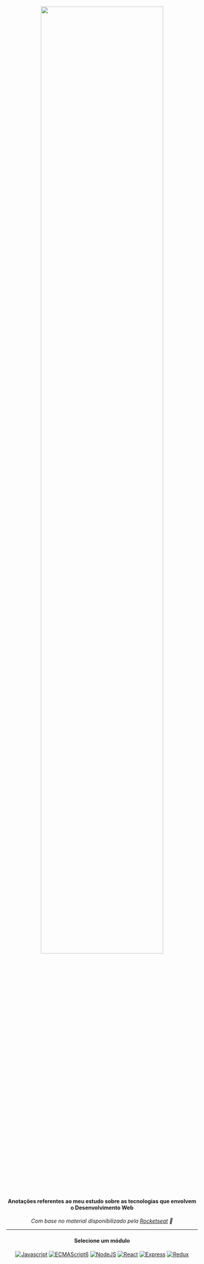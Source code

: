 <div  align="center">
<!-- Top Image and Title -->
<h1>
<img  src="https://i.imgur.com/ZgjxOT4.png"  width="80%"><br/>
</h1>
<!-- Subtitle/Description -->
  
#### Anotações referentes ao meu estudo sobre as tecnologias que envolvem o Desenvolvimento Web
*Com base no material disponibilizado pela [Rocketseat](https://rocketseat.com.br/) 🚀*
<hr>

#### Selecione um módulo<br>

[![Javascript](https://img.shields.io/badge/javascript%20-%23323330.svg?&style=for-the-badge&logo=javascript&logoColor=black&color=ffe05d)](./javascript.md)
[![ECMAScript6](https://img.shields.io/badge/ECMAScript6-%23FA7343.svg?&style=for-the-badge&logo=javascript&logoColor=white)](www.google.com)
[![NodeJS](https://img.shields.io/badge/node.js%20-%2343853D.svg?&style=for-the-badge&logo=node.js&logoColor=white&color=28df99)](./node.md)
[![React](https://img.shields.io/badge/react%20-%2320232a.svg?&style=for-the-badge&logo=react&logoColor=FFF&color=19d3da)](./react.md)
[![Express](https://img.shields.io/badge/Express.js-404D59?style=for-the-badge)](www.google.com)
[![Redux](https://img.shields.io/badge/Redux-593D88?style=for-the-badge&logo=redux&logoColor=white)](www.google.com)


</div>
